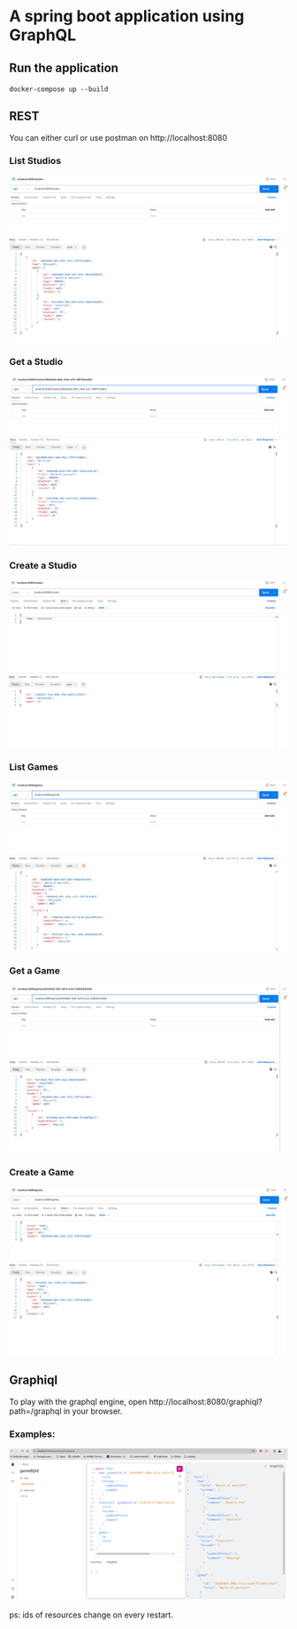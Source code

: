 # A spring boot application using GraphQL

## Run the application
```
docker-compose up --build
```

## REST
You can either curl or use postman on http://localhost:8080

### List Studios
![missing image](./docs/get_studios.png)

### Get a Studio
![missing image](./docs/get_a_studio.png)

### Create a Studio
![missing image](./docs/save_studio.png)

### List Games
![missing image](./docs/get_games.png)

### Get a Game
![missing image](./docs/get_a_game.png)

### Create a Game
![missing image](./docs/save_game.png)

## Graphiql 
To play with the graphql engine, open http://localhost:8080/graphiql?path=/graphql in your browser.

### Examples:
![missing image](./docs/graphiql.png)

ps: ids of resources change on every restart.